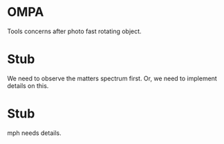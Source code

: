 # OMPA
Tools concerns after photo fast rotating object.

# Stub
We need to observe the matters spectrum first.
Or, we need to implement details on this.

# Stub
mph needs details.
